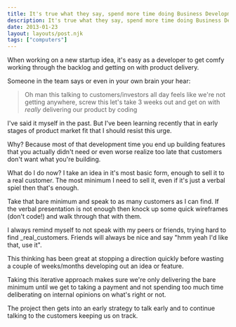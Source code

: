 ```yaml
---
title: It's true what they say, spend more time doing Business Development
description: It's true what they say, spend more time doing Business Development
date: 2013-01-23
layout: layouts/post.njk
tags: ["computers"]
---
```

When working on a new startup idea, it's easy as a developer to get comfy working through the backlog and getting on with product delivery.

Someone in the team says or even in your own brain your hear:

> Oh man this talking to customers/investors all day feels like we're not getting anywhere, screw this let's take 3 weeks out and get on with _really_ delivering our product by coding

I've said it myself in the past. But I've been learning recently that in early stages of product market fit that I should resist this urge.

Why? Because most of that development time you end up building features that you actually didn't need or even worse realize too late that customers don't want what you're building.

What do I do now? I take an idea in it's most basic form, enough to sell it to a real customer. The most minimum I need to sell it, even if it's just a verbal spiel then that's enough.

Take that bare minimum and speak to as many customers as I can find. If the verbal presentation is not enough then knock up some quick wireframes (don't code!) and walk through that with them.

I always remind myself to not speak with my peers or friends, trying hard to find _real_customers. Friends will always be nice and say "hmm yeah I'd like that, use it".

This thinking has been great at stopping a direction quickly before wasting a couple of weeks/months developing out an idea or feature.

Taking this iterative approach makes sure we're only delivering the bare minimum until we get to taking a payment and not spending too much time deliberating on internal opinions on what's right or not.

The project then gets into an early strategy to talk early and to continue talking to the customers keeping us on track.

